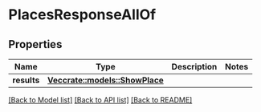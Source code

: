 # PlacesResponseAllOf

## Properties

Name | Type | Description | Notes
------------ | ------------- | ------------- | -------------
**results** | [**Vec<crate::models::ShowPlace>**](ShowPlace.md) |  | 

[[Back to Model list]](../README.md#documentation-for-models) [[Back to API list]](../README.md#documentation-for-api-endpoints) [[Back to README]](../README.md)


